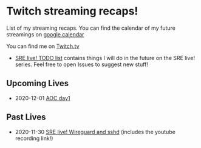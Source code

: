 # Twitch streaming recaps!
List of my streaming recaps.
You can find the calendar of my future streamings on [google calendar](https://calendar.google.com/calendar/embed?src=b5nrn2qfdb6k80fjfmbuqm2k7s%40group.calendar.google.com&ctz=Europe%2FRome)

You can find me on [Twitch.tv](https://twitch.tv/lerrigatto)

* [SRE live! TODO list](SRE-TODO.md) contains things I will do in the future on the SRE live! series. Feel free to open Issues to suggest new stuff!

## Upcoming Lives
* 2020-12-01 [AOC day1](20-12-01-AOC-day1.md)


## Past Lives
* 2020-11-30 [SRE live! Wireguard and sshd](20-11-30-SRE-wireguard.md) (includes the youtube recording link!)
